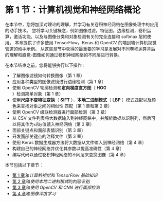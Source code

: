 # 第 1 节：计算机视觉和神经网络概论

在本节中，您将加深对理论的理解，并学习有关卷积神经网络在图像处理中的应用的动手技术。 您将学习关键概念，例如图像过滤，特征图，边缘检测，卷积运算，激活功能，以及与图像分类和对象检测有关的完全连接和 softmax 层的使用。 本章提供了许多使用 TensorFlow，Keras 和 OpenCV 的端到端​​计算机视觉管道的动手示例。 从这些章节中获得的最重要的学习是发展对不同卷积运算背后的理解和直觉-图像如何通过卷积神经网络的不同层进行转换。

在本节结束之前，您将能够执行以下操作：

*   了解图像滤镜如何转换图像（第 1 章）
*   应用各种类型的图像滤镜进行边缘检测（第 1 章）
*   使用 OpenCV 轮廓检测和**定向梯度直方图**（ **HOG** ）检测简单对象（第 1 章）
*   使用**尺度不变特征变换**（ **SIFT** ），**本地二进制模式**（ **LBP** ）模式匹配以及颜色来查找对象之间的相似性 匹配（第 1 章和第 2 章）
*   使用 OpenCV 级联检测器进行面部检测（第 3 章）
*   从 CSV 文件列表将大数据输入到神经网络中，并解析数据以识别列，然后可以将其作为`x`和`y`值馈入神经网络（第 3 章）
*   面部关键点和面部表情识别（第 3 章）
*   开发面部关键点的注释文件（第 3 章）
*   使用 Keras 数据生成器方法将大数据从文件输入到神经网络（第 4 章）
*   构建自己的神经网络并优化其参数以提高准确性（第 4 章）
*   编写代码以通过卷积神经网络的不同层来变换图像（第 4 章）

本节包括以下章节：

*   [第 1 章](../Text/1.html)和*计算机视觉和 TensorFlow 基础知识*
*   [第 2 章](../Text/2.html)和*使用本地二进制模式*的内容识别
*   [第 3 章](../Text/3.html)和*使用 OpenCV 和 CNN 进行面部检测*
*   [第 4 章](../Text/4.html)和*图像深度学习*